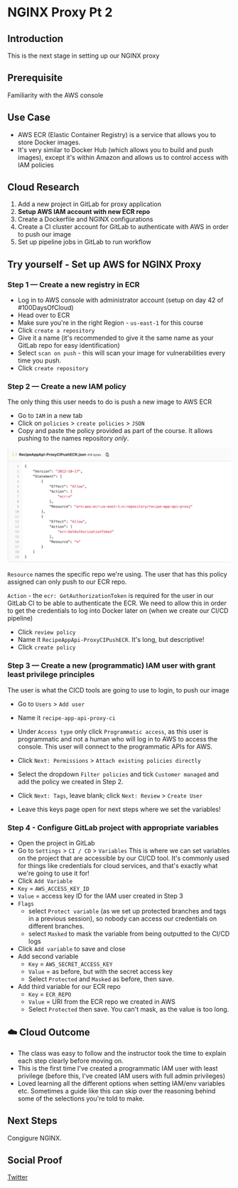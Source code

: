 # NGINX Proxy Pt 2

## Introduction

This is the next stage in setting up our NGINX proxy

## Prerequisite

Familiarity with the AWS console

## Use Case

- AWS ECR (Elastic Container Registry) is a service that allows you to store Docker images.
- It's very similar to Docker Hub (which allows you to build and push images), except it's within Amazon and allows us to control access with IAM policies

## Cloud Research

1. Add a new project in GitLab for proxy application
2. **Setup AWS IAM account with new ECR repo**
3. Create a Dockerfile and NGINX configurations
4. Create a CI cluster account for GitLab to authenticate with AWS in order to push our image
5. Set up pipeline jobs in GitLab to run workflow

## Try yourself - Set up AWS for NGINX Proxy

### Step 1 — Create a new registry in ECR

- Log in to AWS console with administrator account (setup on day 42 of #100DaysOfCloud)
- Head over to ECR
- Make sure you're in the right Region - `us-east-1` for this course
- Click `create a repository`
- Give it a name (it's recommended to give it the same name as your GitLab repo for easy identification)
- Select `scan on push` - this will scan your image for vulnerabilities every time you push.
- Click `create repository`

### Step 2 — Create a new IAM policy

The only thing this user needs to do is push a new image to AWS ECR

- Go to `IAM` in a new tab
- Click on `policies` > `create policies` > `JSON`
- Copy and paste the policy provided as part of the course. It allows pushing to the names repository _only_.

![push to specific repo only policy](/Journey/045/policy.png)

`Resource` names the specific repo we're using. The user that has this policy assigned can only push to our ECR repo.

`Action` - the `ecr: GetAuthorizationToken` is required for the user in our GitLab CI to be able to authenticate the ECR. We need to allow this in order to get the credentials to log into Docker later on (when we create our CI/CD pipeline)

- Click `review policy`
- Name it `RecipeAppApi-ProxyCIPushECR`. It's long, but descriptive!
- Click `create policy`

### Step 3 — Create a new (programmatic) IAM user with grant least privilege principles

The user is what the CICD tools are going to use to login, to push our image

- Go to `Users` > `Add user`
- Name it `recipe-app-api-proxy-ci`
- Under `Access type` only click `Programmatic access`, as this user is programmatic and not a human who will log in to AWS to access the console. This user will connect to the programmatic APIs for AWS.
- Click `Next: Permissions` > `Attach existing policies directly`
- Select the dropdown `Filter policies` and tick `Customer managed` and add the policy we created in Step 2.
- Click `Next: Tags`, leave blank; click `Next: Review` > `Create User`

- Leave this keys page open for next steps where we set the variables!

### Step 4 - Configure GitLab project with appropriate variables

- Open the project in GitLab
- Go to `Settings` > `CI / CD` > `Variables`
  This is where we can set variables on the project that are accessible by our CI/CD tool. It's commonly used for things like credentials for cloud services, and that's exactly what we're going to use it for!
- Click `Add Variable`
- `Key` = `AWS_ACCESS_KEY_ID`
- `Value` = access key ID for the IAM user created in Step 3
- `Flags`
  - select `Protect variable` (as we set up protected branches and tags in a previous session), so nobody can access our credentials on different branches.
  - select `Masked` to mask the variable from being outputted to the CI/CD logs
- Click `Add variable` to save and close
- Add second variable
  - `Key` = `AWS_SECRET_ACCESS_KEY`
  - `Value` = as before, but with the secret access key
  - Select `Protected` and `Masked` as before, then save.
- Add third variable for our ECR repo
  - `Key` = `ECR_REPO`
  - `Value` = URI from the ECR repo we created in AWS
  - Select `Protected` then save. You can't mask, as the value is too long.

## ☁️ Cloud Outcome

- The class was easy to follow and the instructor took the time to explain each step clearly before moving on.
- This is the first time I've created a programmatic IAM user with least privilege (before this, I've created IAM users with full admin privileges)
- Loved learning all the different options when setting IAM/env variables etc. Sometimes a guide like this can skip over the reasoning behind some of the selections you're told to make.

## Next Steps

Congigure NGINX.

## Social Proof

[Twitter](https://twitter.com/_notwaving/status/1337411908945776643?s=20)
